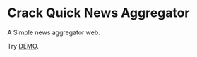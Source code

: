 # Crack Quick News Aggregator
 A Simple news aggregator web.
 
Try <a href="https://neeravnadla.github.io/todo/">DEMO</a>.
